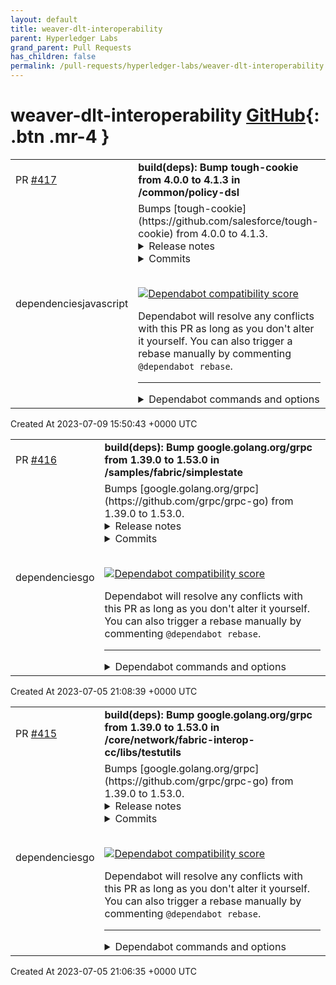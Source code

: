 ```yaml
---
layout: default
title: weaver-dlt-interoperability
parent: Hyperledger Labs
grand_parent: Pull Requests
has_children: false
permalink: /pull-requests/hyperledger-labs/weaver-dlt-interoperability
---
```


# weaver-dlt-interoperability <span class="fs-3 right-align">[GitHub](https://github.com/hyperledger-labs/weaver-dlt-interoperability){: .btn .mr-4 }</span>


<div>
    <table>
        <tr>
            <td>
                PR <a href="https://github.com/hyperledger-labs/weaver-dlt-interoperability/pull/417" class=".btn">#417</a>
            </td>
            <td>
                <b>
                    build(deps): Bump tough-cookie from 4.0.0 to 4.1.3 in /common/policy-dsl
                </b>
            </td>
        </tr>
        <tr>
            <td>
                <span class="chip">dependencies</span><span class="chip">javascript</span>
            </td>
            <td>
                Bumps [tough-cookie](https://github.com/salesforce/tough-cookie) from 4.0.0 to 4.1.3.
<details>
<summary>Release notes</summary>
<p><em>Sourced from <a href="https://github.com/salesforce/tough-cookie/releases">tough-cookie's releases</a>.</em></p>
<blockquote>
<h2>4.1.3</h2>
<p>Security fix for Prototype Pollution discovery in <a href="https://redirect.github.com/salesforce/tough-cookie/issues/282">#282</a>. This is a minor release, although output from the <code>inspect</code> utility is affected by this change, we felt this change was important enough to be pushed into the next patch.</p>
<h2>4.1.2 -- Patch and Bugfix Release</h2>
<h2>What's Changed</h2>
<ul>
<li>fix: allow set cookies with localhost by <a href="https://github.com/colincasey"><code>@​colincasey</code></a> in <a href="https://redirect.github.com/salesforce/tough-cookie/pull/253">salesforce/tough-cookie#253</a></li>
</ul>
<p><strong>Full Changelog</strong>: <a href="https://github.com/salesforce/tough-cookie/compare/v4.1.1...v4.1.2">https://github.com/salesforce/tough-cookie/compare/v4.1.1...v4.1.2</a></p>
<h2>4.1.1</h2>
<h2>Patch Release</h2>
<h2>What's Changed</h2>
<ul>
<li>fix: allow special use domains by default by <a href="https://github.com/colincasey"><code>@​colincasey</code></a> in <a href="https://redirect.github.com/salesforce/tough-cookie/pull/249">salesforce/tough-cookie#249</a></li>
<li>4.1.1 Patch -- allow special use domains by default by <a href="https://github.com/awaterma"><code>@​awaterma</code></a> in <a href="https://redirect.github.com/salesforce/tough-cookie/pull/250">salesforce/tough-cookie#250</a></li>
</ul>
<p><strong>Full Changelog</strong>: <a href="https://github.com/salesforce/tough-cookie/compare/v4.1.0...v4.1.1">https://github.com/salesforce/tough-cookie/compare/v4.1.0...v4.1.1</a></p>
<h2>4.1.0</h2>
<p>v4.1.0</p>
<p>Minor release, focused mainly on resolving reported issues and some minor feature work.</p>
<h2>What's Changed</h2>
<ul>
<li>Create CHANGELOG.md by <a href="https://github.com/ShivanKaul"><code>@​ShivanKaul</code></a> in <a href="https://redirect.github.com/salesforce/tough-cookie/pull/189">salesforce/tough-cookie#189</a></li>
<li>Missing param validation issue145 by <a href="https://github.com/medelibero-sfdc"><code>@​medelibero-sfdc</code></a> in <a href="https://redirect.github.com/salesforce/tough-cookie/pull/193">salesforce/tough-cookie#193</a></li>
<li>Create SECURITY.md by <a href="https://github.com/ShivanKaul"><code>@​ShivanKaul</code></a> in <a href="https://redirect.github.com/salesforce/tough-cookie/pull/201">salesforce/tough-cookie#201</a></li>
<li>Create CODE_OF_CONDUCT.md by <a href="https://github.com/ShivanKaul"><code>@​ShivanKaul</code></a> in <a href="https://redirect.github.com/salesforce/tough-cookie/pull/200">salesforce/tough-cookie#200</a></li>
<li>Fix for issue <a href="https://redirect.github.com/salesforce/tough-cookie/issues/195">#195</a> by <a href="https://github.com/medelibero-sfdc"><code>@​medelibero-sfdc</code></a> in <a href="https://redirect.github.com/salesforce/tough-cookie/pull/202">salesforce/tough-cookie#202</a></li>
<li>Add explanation and more special-use domains by <a href="https://github.com/ShivanKaul"><code>@​ShivanKaul</code></a> in <a href="https://redirect.github.com/salesforce/tough-cookie/pull/203">salesforce/tough-cookie#203</a></li>
<li>Sync of constructor options for serialization by <a href="https://github.com/medelibero-sfdc"><code>@​medelibero-sfdc</code></a> in <a href="https://redirect.github.com/salesforce/tough-cookie/pull/204">salesforce/tough-cookie#204</a></li>
<li>Returned null in case of empty cookie value by <a href="https://github.com/vsin12"><code>@​vsin12</code></a> in <a href="https://redirect.github.com/salesforce/tough-cookie/pull/196">salesforce/tough-cookie#196</a></li>
<li>132 str trim not a function by <a href="https://github.com/awaterma"><code>@​awaterma</code></a> in <a href="https://redirect.github.com/salesforce/tough-cookie/pull/209">salesforce/tough-cookie#209</a></li>
<li>Fix for issue <a href="https://redirect.github.com/salesforce/tough-cookie/issues/153">#153</a> by <a href="https://github.com/medelibero-sfdc"><code>@​medelibero-sfdc</code></a> in <a href="https://redirect.github.com/salesforce/tough-cookie/pull/210">salesforce/tough-cookie#210</a></li>
<li>Fix permuteDomain with trailing dot by <a href="https://github.com/ruoho-sfdc"><code>@​ruoho-sfdc</code></a> in <a href="https://redirect.github.com/salesforce/tough-cookie/pull/216">salesforce/tough-cookie#216</a></li>
<li>Issue <a href="https://redirect.github.com/salesforce/tough-cookie/issues/213">#213</a> -- added gh-actions flow for building and testing tough-co… by <a href="https://github.com/awaterma"><code>@​awaterma</code></a> in <a href="https://redirect.github.com/salesforce/tough-cookie/pull/218">salesforce/tough-cookie#218</a></li>
<li>Issue <a href="https://redirect.github.com/salesforce/tough-cookie/issues/210">#210</a> -- Updated workflow to use npm install. by <a href="https://github.com/awaterma"><code>@​awaterma</code></a> in <a href="https://redirect.github.com/salesforce/tough-cookie/pull/220">salesforce/tough-cookie#220</a></li>
<li>@<a href="https://redirect.github.com/salesforce/tough-cookie/issues/215">GH-215</a> -- Tests that document localhost behavior when set as domain. by <a href="https://github.com/awaterma"><code>@​awaterma</code></a> in <a href="https://redirect.github.com/salesforce/tough-cookie/pull/221">salesforce/tough-cookie#221</a></li>
<li>fix: MemoryCookieStore methods should exist on the prototype, not on the class. by <a href="https://github.com/wjhsf"><code>@​wjhsf</code></a> in <a href="https://redirect.github.com/salesforce/tough-cookie/pull/226">salesforce/tough-cookie#226</a></li>
<li>Unit test cases for <code>allowSpecialUseDomain</code> option by <a href="https://github.com/colincasey"><code>@​colincasey</code></a> in <a href="https://redirect.github.com/salesforce/tough-cookie/pull/225">salesforce/tough-cookie#225</a></li>
<li>[Snyk] Upgrade universalify from 0.1.2 to 0.2.0 by <a href="https://github.com/snyk-bot"><code>@​snyk-bot</code></a> in <a href="https://redirect.github.com/salesforce/tough-cookie/pull/228">salesforce/tough-cookie#228</a></li>
<li>React Native Support by <a href="https://github.com/colincasey"><code>@​colincasey</code></a> in <a href="https://redirect.github.com/salesforce/tough-cookie/pull/227">salesforce/tough-cookie#227</a></li>
<li>Adding Updating CODEOWNERS with ECCN as per Export Control Compliance by <a href="https://github.com/svc-scm"><code>@​svc-scm</code></a> in <a href="https://redirect.github.com/salesforce/tough-cookie/pull/223">salesforce/tough-cookie#223</a></li>
<li>fix: domain match routine by <a href="https://github.com/colincasey"><code>@​colincasey</code></a> in <a href="https://redirect.github.com/salesforce/tough-cookie/pull/236">salesforce/tough-cookie#236</a></li>
<li>Stop using the internal NodeJS punycode module by <a href="https://github.com/gboer"><code>@​gboer</code></a> in <a href="https://redirect.github.com/salesforce/tough-cookie/pull/238">salesforce/tough-cookie#238</a></li>
<li>Initial documentation review by <a href="https://github.com/mcarey86"><code>@​mcarey86</code></a> in <a href="https://redirect.github.com/salesforce/tough-cookie/pull/234">salesforce/tough-cookie#234</a></li>
<li>fix: distinguish between no samesite and samesite=none by <a href="https://github.com/colincasey"><code>@​colincasey</code></a> in <a href="https://redirect.github.com/salesforce/tough-cookie/pull/240">salesforce/tough-cookie#240</a></li>
<li>Prepare tough-cookie 4.1 for publishing (updated GitHub actions, move… by <a href="https://github.com/awaterma"><code>@​awaterma</code></a> in <a href="https://redirect.github.com/salesforce/tough-cookie/pull/242">salesforce/tough-cookie#242</a></li>
<li>4.1.0 release to NPM by <a href="https://github.com/awaterma"><code>@​awaterma</code></a> in <a href="https://redirect.github.com/salesforce/tough-cookie/pull/245">salesforce/tough-cookie#245</a></li>
</ul>
<!-- raw HTML omitted -->
</blockquote>
<p>... (truncated)</p>
</details>
<details>
<summary>Commits</summary>
<ul>
<li><a href="https://github.com/salesforce/tough-cookie/commit/4ff4d29f6cefd279a412b8d62a21142ebd410b36"><code>4ff4d29</code></a> 4.1.3 release preparation, update the package and lib/version to 4.1.3. (<a href="https://redirect.github.com/salesforce/tough-cookie/issues/284">#284</a>)</li>
<li><a href="https://github.com/salesforce/tough-cookie/commit/12d474791bb856004e858fdb1c47b7608d09cf6e"><code>12d4747</code></a> Prevent prototype pollution in cookie memstore (<a href="https://redirect.github.com/salesforce/tough-cookie/issues/283">#283</a>)</li>
<li><a href="https://github.com/salesforce/tough-cookie/commit/f06b72d1d447f33dfa6222c0a3c0c5e063558248"><code>f06b72d</code></a> Fix documentation for store.findCookies, missing allowSpecialUseDomain proper...</li>
<li><a href="https://github.com/salesforce/tough-cookie/commit/b1a8898ee3f8af52c6c1c355555d9f50ebe626ce"><code>b1a8898</code></a> fix: allow set cookies with localhost (<a href="https://redirect.github.com/salesforce/tough-cookie/issues/253">#253</a>)</li>
<li><a href="https://github.com/salesforce/tough-cookie/commit/ec707966e68a48199e646e2fa6b3055df6a280f0"><code>ec70796</code></a> 4.1.1 Patch -- allow special use domains by default (<a href="https://redirect.github.com/salesforce/tough-cookie/issues/250">#250</a>)</li>
<li><a href="https://github.com/salesforce/tough-cookie/commit/d4ac5801dd2c2d53eec51329e5380bbffb23bfaf"><code>d4ac580</code></a> fix: allow special use domains by default (<a href="https://redirect.github.com/salesforce/tough-cookie/issues/249">#249</a>)</li>
<li><a href="https://github.com/salesforce/tough-cookie/commit/79c2f7d373e39918605c270ecd965f507701233d"><code>79c2f7d</code></a> 4.1.0 release to NPM (<a href="https://redirect.github.com/salesforce/tough-cookie/issues/245">#245</a>)</li>
<li><a href="https://github.com/salesforce/tough-cookie/commit/4fafc179a798a570e32fc698034f0480c07d9afa"><code>4fafc17</code></a> Prepare tough-cookie 4.1 for publishing (updated GitHub actions, move Dockerf...</li>
<li><a href="https://github.com/salesforce/tough-cookie/commit/aa4396da7abcb2dbe607db7b31606f7dd0f45709"><code>aa4396d</code></a> fix: distinguish between no samesite and samesite=none (<a href="https://redirect.github.com/salesforce/tough-cookie/issues/240">#240</a>)</li>
<li><a href="https://github.com/salesforce/tough-cookie/commit/b8d751188da697157e5eed81fa1e5f806fdfb541"><code>b8d7511</code></a> Modernize README (<a href="https://redirect.github.com/salesforce/tough-cookie/issues/234">#234</a>)</li>
<li>Additional commits viewable in <a href="https://github.com/salesforce/tough-cookie/compare/v4.0.0...v4.1.3">compare view</a></li>
</ul>
</details>
<br />


[![Dependabot compatibility score](https://dependabot-badges.githubapp.com/badges/compatibility_score?dependency-name=tough-cookie&package-manager=npm_and_yarn&previous-version=4.0.0&new-version=4.1.3)](https://docs.github.com/en/github/managing-security-vulnerabilities/about-dependabot-security-updates#about-compatibility-scores)

Dependabot will resolve any conflicts with this PR as long as you don't alter it yourself. You can also trigger a rebase manually by commenting `@dependabot rebase`.

[//]: # (dependabot-automerge-start)
[//]: # (dependabot-automerge-end)

---

<details>
<summary>Dependabot commands and options</summary>
<br />

You can trigger Dependabot actions by commenting on this PR:
- `@dependabot rebase` will rebase this PR
- `@dependabot recreate` will recreate this PR, overwriting any edits that have been made to it
- `@dependabot merge` will merge this PR after your CI passes on it
- `@dependabot squash and merge` will squash and merge this PR after your CI passes on it
- `@dependabot cancel merge` will cancel a previously requested merge and block automerging
- `@dependabot reopen` will reopen this PR if it is closed
- `@dependabot close` will close this PR and stop Dependabot recreating it. You can achieve the same result by closing it manually
- `@dependabot ignore this major version` will close this PR and stop Dependabot creating any more for this major version (unless you reopen the PR or upgrade to it yourself)
- `@dependabot ignore this minor version` will close this PR and stop Dependabot creating any more for this minor version (unless you reopen the PR or upgrade to it yourself)
- `@dependabot ignore this dependency` will close this PR and stop Dependabot creating any more for this dependency (unless you reopen the PR or upgrade to it yourself)
You can disable automated security fix PRs for this repo from the [Security Alerts page](https://github.com/hyperledger-labs/weaver-dlt-interoperability/network/alerts).

</details>
            </td>
        </tr>
    </table>
    <div class="right-align">
        Created At 2023-07-09 15:50:43 +0000 UTC
    </div>
</div>

<div>
    <table>
        <tr>
            <td>
                PR <a href="https://github.com/hyperledger-labs/weaver-dlt-interoperability/pull/416" class=".btn">#416</a>
            </td>
            <td>
                <b>
                    build(deps): Bump google.golang.org/grpc from 1.39.0 to 1.53.0 in /samples/fabric/simplestate
                </b>
            </td>
        </tr>
        <tr>
            <td>
                <span class="chip">dependencies</span><span class="chip">go</span>
            </td>
            <td>
                Bumps [google.golang.org/grpc](https://github.com/grpc/grpc-go) from 1.39.0 to 1.53.0.
<details>
<summary>Release notes</summary>
<p><em>Sourced from <a href="https://github.com/grpc/grpc-go/releases">google.golang.org/grpc's releases</a>.</em></p>
<blockquote>
<h2>Release 1.53.0</h2>
<h1>API Changes</h1>
<ul>
<li>balancer: support injection of per-call metadata from LB policies (<a href="https://redirect.github.com/grpc/grpc-go/issues/5853">#5853</a>)</li>
<li>resolver: remove deprecated field <code>resolver.Target.Endpoint</code> and replace with <code>resolver.Target.Endpoint()</code> (<a href="https://redirect.github.com/grpc/grpc-go/issues/5852">#5852</a>)
<ul>
<li>Special Thanks: <a href="https://github.com/kylejb"><code>@​kylejb</code></a></li>
</ul>
</li>
</ul>
<h1>New Features</h1>
<ul>
<li>xds/ringhash: introduce <code>GRPC_RING_HASH_CAP</code> environment variable to override the maximum ring size. (<a href="https://redirect.github.com/grpc/grpc-go/issues/5884">#5884</a>)</li>
<li>rls: propagate headers received in RLS response to backends (<a href="https://redirect.github.com/grpc/grpc-go/issues/5883">#5883</a>)</li>
</ul>
<h1>Bug Fixes</h1>
<ul>
<li>transport: drain client transport when streamID approaches MaxStreamID (<a href="https://redirect.github.com/grpc/grpc-go/issues/5889">#5889</a>)</li>
<li>server: after GracefulStop, ensure connections are closed when final RPC completes (<a href="https://redirect.github.com/grpc/grpc-go/issues/5968">#5968</a>)</li>
<li>server: fix a few issues where grpc server uses RST_STREAM for non-HTTP/2 errors (<a href="https://redirect.github.com/grpc/grpc-go/issues/5893">#5893</a>)</li>
<li>xdsclient: fix race which can happen when multiple load reporting calls are made at the same time. (<a href="https://redirect.github.com/grpc/grpc-go/issues/5927">#5927</a>)</li>
<li>rls: fix a data race involving the LRU cache (<a href="https://redirect.github.com/grpc/grpc-go/issues/5925">#5925</a>)</li>
<li>xds: fix panic involving double close of channel in xDS transport (<a href="https://redirect.github.com/grpc/grpc-go/issues/5959">#5959</a>)</li>
<li>gcp/observability: update method name validation (<a href="https://redirect.github.com/grpc/grpc-go/issues/5951">#5951</a>)</li>
</ul>
<h1>Documentation</h1>
<ul>
<li>credentials/oauth: mark <code>NewOauthAccess</code> as deprecated (<a href="https://redirect.github.com/grpc/grpc-go/issues/5882">#5882</a>)
<ul>
<li>Special Thanks: <a href="https://github.com/buzzsurfr"><code>@​buzzsurfr</code></a></li>
</ul>
</li>
</ul>
<h2>Release 1.52.3</h2>
<h1>Bug Fixes</h1>
<ul>
<li>Fix user-agent version</li>
</ul>
<h2>Release 1.52.2</h2>
<h1>Bug Fixes</h1>
<ul>
<li>xds: fix panic involving double close of channel in xDS transport (<a href="https://redirect.github.com/grpc/grpc-go/issues/5959">#5959</a>)</li>
</ul>
<h2>Release 1.52.1</h2>
<h1>Bug Fixes</h1>
<ul>
<li>grpclb: rename grpclbstate package back to state (<a href="https://redirect.github.com/grpc/grpc-go/issues/5963">#5963</a>)</li>
</ul>
<h2>Release 1.52.0</h2>
<h1>New Features</h1>
<ul>
<li>xdsclient: log node ID with verbosity INFO (<a href="https://redirect.github.com/grpc/grpc-go/issues/5860">#5860</a>)</li>
<li>ringhash: impose cap on <code>max_ring_size</code> to reduce possibility of OOMs (<a href="https://redirect.github.com/grpc/grpc-go/issues/5801">#5801</a>)</li>
</ul>
<h1>Behavior Changes</h1>
<!-- raw HTML omitted -->
</blockquote>
<p>... (truncated)</p>
</details>
<details>
<summary>Commits</summary>
<ul>
<li><a href="https://github.com/grpc/grpc-go/commit/dba26e15a07f43875ccf806a2dd6cbcbc1c12eab"><code>dba26e1</code></a> Change version to 1.53.0 (<a href="https://redirect.github.com/grpc/grpc-go/issues/5983">#5983</a>)</li>
<li><a href="https://github.com/grpc/grpc-go/commit/2a1e9348ff7b5d9f4b5039e84e6c9873b5b3e26e"><code>2a1e934</code></a> server: after GracefulStop, ensure connections are closed when final RPC comp...</li>
<li><a href="https://github.com/grpc/grpc-go/commit/e2d69aa076dd070e3668784c4dc8bcf7131b3f67"><code>e2d69aa</code></a> tests: fix spelling of variable (<a href="https://redirect.github.com/grpc/grpc-go/issues/5966">#5966</a>)</li>
<li><a href="https://github.com/grpc/grpc-go/commit/a6376c9893f56fc3819bee9ef5d71f55cc2d38dd"><code>a6376c9</code></a> xds/resolver: cleanup tests to use real xDS client 3/n (<a href="https://redirect.github.com/grpc/grpc-go/issues/5953">#5953</a>)</li>
<li><a href="https://github.com/grpc/grpc-go/commit/bf8fc46fa6eb913e4ed0f6dee6c6a7b75e85fbf0"><code>bf8fc46</code></a> xds/resolver: cleanup tests to use real xDS client 5/n (<a href="https://redirect.github.com/grpc/grpc-go/issues/5955">#5955</a>)</li>
<li><a href="https://github.com/grpc/grpc-go/commit/3930549b38c0fc4cd94a95efccf7cef5f90515fd"><code>3930549</code></a> resolver: replace resolver.Target.Endpoint field with Endpoint() method (<a href="https://redirect.github.com/grpc/grpc-go/issues/5852">#5852</a>)</li>
<li><a href="https://github.com/grpc/grpc-go/commit/894816c487f8dd48fc971c45a7c5baa4b86ef7de"><code>894816c</code></a> grpclb: rename <code>grpclbstate</code> package back to <code>state</code> (<a href="https://redirect.github.com/grpc/grpc-go/issues/5962">#5962</a>)</li>
<li><a href="https://github.com/grpc/grpc-go/commit/e5a0237a46a5f95fa571624929be10c7afebb180"><code>e5a0237</code></a> encoding: fix duplicate compressor names (<a href="https://redirect.github.com/grpc/grpc-go/issues/5958">#5958</a>)</li>
<li><a href="https://github.com/grpc/grpc-go/commit/4adb2a7a00d8b62df5ea34d520fe3ca13bffd31a"><code>4adb2a7</code></a> xds/resolver: cleanup tests to use real xDS client 2/n (<a href="https://redirect.github.com/grpc/grpc-go/issues/5952">#5952</a>)</li>
<li><a href="https://github.com/grpc/grpc-go/commit/52a8392f374b8cd60e176b67925a7f8c1605d014"><code>52a8392</code></a> gcp/observability: update method name validation (<a href="https://redirect.github.com/grpc/grpc-go/issues/5951">#5951</a>)</li>
<li>Additional commits viewable in <a href="https://github.com/grpc/grpc-go/compare/v1.39.0...v1.53.0">compare view</a></li>
</ul>
</details>
<br />


[![Dependabot compatibility score](https://dependabot-badges.githubapp.com/badges/compatibility_score?dependency-name=google.golang.org/grpc&package-manager=go_modules&previous-version=1.39.0&new-version=1.53.0)](https://docs.github.com/en/github/managing-security-vulnerabilities/about-dependabot-security-updates#about-compatibility-scores)

Dependabot will resolve any conflicts with this PR as long as you don't alter it yourself. You can also trigger a rebase manually by commenting `@dependabot rebase`.

[//]: # (dependabot-automerge-start)
[//]: # (dependabot-automerge-end)

---

<details>
<summary>Dependabot commands and options</summary>
<br />

You can trigger Dependabot actions by commenting on this PR:
- `@dependabot rebase` will rebase this PR
- `@dependabot recreate` will recreate this PR, overwriting any edits that have been made to it
- `@dependabot merge` will merge this PR after your CI passes on it
- `@dependabot squash and merge` will squash and merge this PR after your CI passes on it
- `@dependabot cancel merge` will cancel a previously requested merge and block automerging
- `@dependabot reopen` will reopen this PR if it is closed
- `@dependabot close` will close this PR and stop Dependabot recreating it. You can achieve the same result by closing it manually
- `@dependabot ignore this major version` will close this PR and stop Dependabot creating any more for this major version (unless you reopen the PR or upgrade to it yourself)
- `@dependabot ignore this minor version` will close this PR and stop Dependabot creating any more for this minor version (unless you reopen the PR or upgrade to it yourself)
- `@dependabot ignore this dependency` will close this PR and stop Dependabot creating any more for this dependency (unless you reopen the PR or upgrade to it yourself)
You can disable automated security fix PRs for this repo from the [Security Alerts page](https://github.com/hyperledger-labs/weaver-dlt-interoperability/network/alerts).

</details>
            </td>
        </tr>
    </table>
    <div class="right-align">
        Created At 2023-07-05 21:08:39 +0000 UTC
    </div>
</div>

<div>
    <table>
        <tr>
            <td>
                PR <a href="https://github.com/hyperledger-labs/weaver-dlt-interoperability/pull/415" class=".btn">#415</a>
            </td>
            <td>
                <b>
                    build(deps): Bump google.golang.org/grpc from 1.39.0 to 1.53.0 in /core/network/fabric-interop-cc/libs/testutils
                </b>
            </td>
        </tr>
        <tr>
            <td>
                <span class="chip">dependencies</span><span class="chip">go</span>
            </td>
            <td>
                Bumps [google.golang.org/grpc](https://github.com/grpc/grpc-go) from 1.39.0 to 1.53.0.
<details>
<summary>Release notes</summary>
<p><em>Sourced from <a href="https://github.com/grpc/grpc-go/releases">google.golang.org/grpc's releases</a>.</em></p>
<blockquote>
<h2>Release 1.53.0</h2>
<h1>API Changes</h1>
<ul>
<li>balancer: support injection of per-call metadata from LB policies (<a href="https://redirect.github.com/grpc/grpc-go/issues/5853">#5853</a>)</li>
<li>resolver: remove deprecated field <code>resolver.Target.Endpoint</code> and replace with <code>resolver.Target.Endpoint()</code> (<a href="https://redirect.github.com/grpc/grpc-go/issues/5852">#5852</a>)
<ul>
<li>Special Thanks: <a href="https://github.com/kylejb"><code>@​kylejb</code></a></li>
</ul>
</li>
</ul>
<h1>New Features</h1>
<ul>
<li>xds/ringhash: introduce <code>GRPC_RING_HASH_CAP</code> environment variable to override the maximum ring size. (<a href="https://redirect.github.com/grpc/grpc-go/issues/5884">#5884</a>)</li>
<li>rls: propagate headers received in RLS response to backends (<a href="https://redirect.github.com/grpc/grpc-go/issues/5883">#5883</a>)</li>
</ul>
<h1>Bug Fixes</h1>
<ul>
<li>transport: drain client transport when streamID approaches MaxStreamID (<a href="https://redirect.github.com/grpc/grpc-go/issues/5889">#5889</a>)</li>
<li>server: after GracefulStop, ensure connections are closed when final RPC completes (<a href="https://redirect.github.com/grpc/grpc-go/issues/5968">#5968</a>)</li>
<li>server: fix a few issues where grpc server uses RST_STREAM for non-HTTP/2 errors (<a href="https://redirect.github.com/grpc/grpc-go/issues/5893">#5893</a>)</li>
<li>xdsclient: fix race which can happen when multiple load reporting calls are made at the same time. (<a href="https://redirect.github.com/grpc/grpc-go/issues/5927">#5927</a>)</li>
<li>rls: fix a data race involving the LRU cache (<a href="https://redirect.github.com/grpc/grpc-go/issues/5925">#5925</a>)</li>
<li>xds: fix panic involving double close of channel in xDS transport (<a href="https://redirect.github.com/grpc/grpc-go/issues/5959">#5959</a>)</li>
<li>gcp/observability: update method name validation (<a href="https://redirect.github.com/grpc/grpc-go/issues/5951">#5951</a>)</li>
</ul>
<h1>Documentation</h1>
<ul>
<li>credentials/oauth: mark <code>NewOauthAccess</code> as deprecated (<a href="https://redirect.github.com/grpc/grpc-go/issues/5882">#5882</a>)
<ul>
<li>Special Thanks: <a href="https://github.com/buzzsurfr"><code>@​buzzsurfr</code></a></li>
</ul>
</li>
</ul>
<h2>Release 1.52.3</h2>
<h1>Bug Fixes</h1>
<ul>
<li>Fix user-agent version</li>
</ul>
<h2>Release 1.52.2</h2>
<h1>Bug Fixes</h1>
<ul>
<li>xds: fix panic involving double close of channel in xDS transport (<a href="https://redirect.github.com/grpc/grpc-go/issues/5959">#5959</a>)</li>
</ul>
<h2>Release 1.52.1</h2>
<h1>Bug Fixes</h1>
<ul>
<li>grpclb: rename grpclbstate package back to state (<a href="https://redirect.github.com/grpc/grpc-go/issues/5963">#5963</a>)</li>
</ul>
<h2>Release 1.52.0</h2>
<h1>New Features</h1>
<ul>
<li>xdsclient: log node ID with verbosity INFO (<a href="https://redirect.github.com/grpc/grpc-go/issues/5860">#5860</a>)</li>
<li>ringhash: impose cap on <code>max_ring_size</code> to reduce possibility of OOMs (<a href="https://redirect.github.com/grpc/grpc-go/issues/5801">#5801</a>)</li>
</ul>
<h1>Behavior Changes</h1>
<!-- raw HTML omitted -->
</blockquote>
<p>... (truncated)</p>
</details>
<details>
<summary>Commits</summary>
<ul>
<li><a href="https://github.com/grpc/grpc-go/commit/dba26e15a07f43875ccf806a2dd6cbcbc1c12eab"><code>dba26e1</code></a> Change version to 1.53.0 (<a href="https://redirect.github.com/grpc/grpc-go/issues/5983">#5983</a>)</li>
<li><a href="https://github.com/grpc/grpc-go/commit/2a1e9348ff7b5d9f4b5039e84e6c9873b5b3e26e"><code>2a1e934</code></a> server: after GracefulStop, ensure connections are closed when final RPC comp...</li>
<li><a href="https://github.com/grpc/grpc-go/commit/e2d69aa076dd070e3668784c4dc8bcf7131b3f67"><code>e2d69aa</code></a> tests: fix spelling of variable (<a href="https://redirect.github.com/grpc/grpc-go/issues/5966">#5966</a>)</li>
<li><a href="https://github.com/grpc/grpc-go/commit/a6376c9893f56fc3819bee9ef5d71f55cc2d38dd"><code>a6376c9</code></a> xds/resolver: cleanup tests to use real xDS client 3/n (<a href="https://redirect.github.com/grpc/grpc-go/issues/5953">#5953</a>)</li>
<li><a href="https://github.com/grpc/grpc-go/commit/bf8fc46fa6eb913e4ed0f6dee6c6a7b75e85fbf0"><code>bf8fc46</code></a> xds/resolver: cleanup tests to use real xDS client 5/n (<a href="https://redirect.github.com/grpc/grpc-go/issues/5955">#5955</a>)</li>
<li><a href="https://github.com/grpc/grpc-go/commit/3930549b38c0fc4cd94a95efccf7cef5f90515fd"><code>3930549</code></a> resolver: replace resolver.Target.Endpoint field with Endpoint() method (<a href="https://redirect.github.com/grpc/grpc-go/issues/5852">#5852</a>)</li>
<li><a href="https://github.com/grpc/grpc-go/commit/894816c487f8dd48fc971c45a7c5baa4b86ef7de"><code>894816c</code></a> grpclb: rename <code>grpclbstate</code> package back to <code>state</code> (<a href="https://redirect.github.com/grpc/grpc-go/issues/5962">#5962</a>)</li>
<li><a href="https://github.com/grpc/grpc-go/commit/e5a0237a46a5f95fa571624929be10c7afebb180"><code>e5a0237</code></a> encoding: fix duplicate compressor names (<a href="https://redirect.github.com/grpc/grpc-go/issues/5958">#5958</a>)</li>
<li><a href="https://github.com/grpc/grpc-go/commit/4adb2a7a00d8b62df5ea34d520fe3ca13bffd31a"><code>4adb2a7</code></a> xds/resolver: cleanup tests to use real xDS client 2/n (<a href="https://redirect.github.com/grpc/grpc-go/issues/5952">#5952</a>)</li>
<li><a href="https://github.com/grpc/grpc-go/commit/52a8392f374b8cd60e176b67925a7f8c1605d014"><code>52a8392</code></a> gcp/observability: update method name validation (<a href="https://redirect.github.com/grpc/grpc-go/issues/5951">#5951</a>)</li>
<li>Additional commits viewable in <a href="https://github.com/grpc/grpc-go/compare/v1.39.0...v1.53.0">compare view</a></li>
</ul>
</details>
<br />


[![Dependabot compatibility score](https://dependabot-badges.githubapp.com/badges/compatibility_score?dependency-name=google.golang.org/grpc&package-manager=go_modules&previous-version=1.39.0&new-version=1.53.0)](https://docs.github.com/en/github/managing-security-vulnerabilities/about-dependabot-security-updates#about-compatibility-scores)

Dependabot will resolve any conflicts with this PR as long as you don't alter it yourself. You can also trigger a rebase manually by commenting `@dependabot rebase`.

[//]: # (dependabot-automerge-start)
[//]: # (dependabot-automerge-end)

---

<details>
<summary>Dependabot commands and options</summary>
<br />

You can trigger Dependabot actions by commenting on this PR:
- `@dependabot rebase` will rebase this PR
- `@dependabot recreate` will recreate this PR, overwriting any edits that have been made to it
- `@dependabot merge` will merge this PR after your CI passes on it
- `@dependabot squash and merge` will squash and merge this PR after your CI passes on it
- `@dependabot cancel merge` will cancel a previously requested merge and block automerging
- `@dependabot reopen` will reopen this PR if it is closed
- `@dependabot close` will close this PR and stop Dependabot recreating it. You can achieve the same result by closing it manually
- `@dependabot ignore this major version` will close this PR and stop Dependabot creating any more for this major version (unless you reopen the PR or upgrade to it yourself)
- `@dependabot ignore this minor version` will close this PR and stop Dependabot creating any more for this minor version (unless you reopen the PR or upgrade to it yourself)
- `@dependabot ignore this dependency` will close this PR and stop Dependabot creating any more for this dependency (unless you reopen the PR or upgrade to it yourself)
You can disable automated security fix PRs for this repo from the [Security Alerts page](https://github.com/hyperledger-labs/weaver-dlt-interoperability/network/alerts).

</details>
            </td>
        </tr>
    </table>
    <div class="right-align">
        Created At 2023-07-05 21:06:35 +0000 UTC
    </div>
</div>

